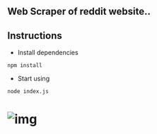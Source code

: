 ## Web Scraper of reddit website..  
## Instructions

- Install dependencies

```
npm install
```
- Start using

```
node index.js
```


# ![img](https://img.shields.io/badge/Made%20By-DEBASISH%20SAHOO-red.svg)

